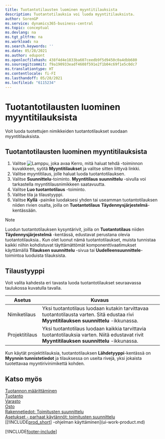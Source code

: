 ```yaml
---
title: Tuotantotilausten luominen myyntitilauksista
description: Tuotantotilauksia voi luoda myyntitilauksista.
author: SorenGP
ms.service: dynamics365-business-central
ms.topic: conceptual
ms.devlang: na
ms.tgt_pltfrm: na
ms.workload: na
ms.search.keywords: ''
ms.date: 05/28/2021
ms.author: edupont
ms.openlocfilehash: 438f4d4e1833ba607ceedb9f5d9450c0a4dbb680
ms.sourcegitcommit: f9a190933eadf4608f591e2f1b04c69f1e5c0dc7
ms.translationtype: HT
ms.contentlocale: fi-FI
ms.lasthandoff: 05/28/2021
ms.locfileid: "6115234"
---
```

# <a name="create-production-orders-from-sales-orders"></a>Tuotantotilausten luominen myyntitilauksista
Voit luoda tuotettujen nimikkeiden tuotantotilaukset suodaan myyntitilauksista.  

## <a name="to-create-a-production-order-from-a-sales-order"></a>Tuotantotilausten luominen myyntitilauksista  

1.  Valitse ![Lamppu, joka avaa Kerro, mitä haluat tehdä -toiminnon](media/ui-search/search_small.png "Kerro, mitä haluat tehdä") kuvakkeen, syötä **Myyntitilaukset** ja valitse sitten liittyvä linkki.  
2.  Valitse myyntitilaus, jolle haluat luoda tuotantotilauksen.  
3.  Valitse **Suunnittelu**-toiminto. **Myyntitilaus suunnittelu** -sivulla voi tarkastella myyntitilausnimikkeen saatavuutta.  
4.  Valitse **Luo tuotantotilaus** -toiminto.  
5.  Valitse tila ja tilaustyyppi.  
6.  Valitse **Kyllä** -painike luodaksesi yhden tai useamman tuotantotilauksen niiden rivien osalta, joilla on **Tuotantotilaus** **Täydennysjärjestelmä**-kentässään.


> [!NOTE]  
> Luodun tuotantotilauksen kysyntärivit, joilla on **Tuotantotilaus** niiden **Täydennysjärjestelmä** -kentässä, edustavat perustana olevia tuotantotilauksia.. Kun olet luonut nämä tuotantotilaukset, muista tunnistaa kaikki niihin kohdistuvat täyttämättömät komponenttivaatimukset käyttämällä **Tilauksen suunnittelu** -sivua tai **Uudelleensuunnittele**-toimintoa luoduista tilauksista. 

## <a name="order-type"></a>Tilaustyyppi  
Voit valita kahdesta eri tavasta luoda tuotantotilaukset seuraavassa taulukossa kuvatulla tavalla.

|Asetus|Kuvaus|
|------|-----------|
|Nimiketilaus|Yksi tuotantotilaus luodaan kutakin tarvittavaa tuotantotilausta varten. Sitä edustaa rivi **Myyntitilauksen suunnittelu** -ikkunassa.|
|Projektitilaus|Yksi tuotantotilaus luodaan kaikkia tarvittavia tuotantotilauksia varten. Niitä edustavat rivit **Myyntitilauksen suunnittelu** -ikkunassa. |

Kun käytät projektitilauksia, tuotantotilauksen **Lähdetyyppi**-kentässä on **Myynnin tunnistetiedot** ja tilauksessa on useita rivejä, yksi jokaista tuotettavaa myyntirivinimikettä kohden.  


## <a name="see-also"></a>Katso myös  
[Tuotannon määrittäminen](production-configure-production-processes.md)  
[Tuotanto](production-manage-manufacturing.md)    
[Varasto](inventory-manage-inventory.md)  
[Osto](purchasing-manage-purchasing.md)  
[Rakennetiedot: Toimitusten suunnittelu](design-details-supply-planning.md)   
[Asetukset - parhaat käytännöt: toimitusten suunnittelu](setup-best-practices-supply-planning.md)  
[[!INCLUDE[prod_short](includes/prod_short.md)] -ohjelman käyttäminen](ui-work-product.md)


[!INCLUDE[footer-include](includes/footer-banner.md)]
